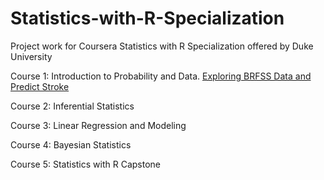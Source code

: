 # Statistics-with-R-Specialization

Project work for Coursera Statistics with R Specialization offered by Duke University

Course 1: Introduction to Probability and Data. [Exploring BRFSS Data and Predict Stroke](http://rpubs.com/susan_li/brfss)

Course 2: Inferential Statistics

Course 3: Linear Regression and Modeling

Course 4: Bayesian Statistics

Course 5: Statistics with R Capstone
